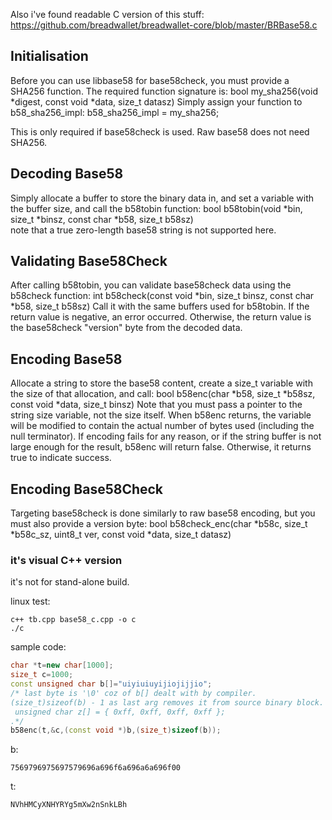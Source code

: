 

Also i've found readable C version of this stuff:
https://github.com/breadwallet/breadwallet-core/blob/master/BRBase58.c


Initialisation
--------------

Before you can use libbase58 for base58check, you must provide a SHA256
function. The required function signature is:
	bool my_sha256(void *digest, const void *data, size_t datasz)
Simply assign your function to b58_sha256_impl:
	b58_sha256_impl = my_sha256;

This is only required if base58check is used. Raw base58 does not need SHA256.


Decoding Base58
---------------

Simply allocate a buffer to store the binary data in, and set a variable with
the buffer size, and call the b58tobin function:
	bool b58tobin(void *bin, size_t *binsz, const char *b58, size_t b58sz)  
note that a true zero-length base58 string is not supported here.


Validating Base58Check
----------------------

After calling b58tobin, you can validate base58check data using the b58check
function:
	int b58check(const void *bin, size_t binsz, const char *b58, size_t b58sz)
Call it with the same buffers used for b58tobin. If the return value is
negative, an error occurred. Otherwise, the return value is the base58check
"version" byte from the decoded data.


Encoding Base58
---------------

Allocate a string to store the base58 content, create a size_t variable with the
size of that allocation, and call:
	bool b58enc(char *b58, size_t *b58sz, const void *data, size_t binsz)
Note that you must pass a pointer to the string size variable, not the size
itself. When b58enc returns, the variable will be modified to contain the actual
number of bytes used (including the null terminator). If encoding fails for any
reason, or if the string buffer is not large enough for the result, b58enc will
return false. Otherwise, it returns true to indicate success.


Encoding Base58Check
--------------------

Targeting base58check is done similarly to raw base58 encoding, but you must
also provide a version byte:
	bool b58check_enc(char *b58c, size_t *b58c_sz, uint8_t ver,
	                  const void *data, size_t datasz)


### it's visual C++ version
it's not for stand-alone build.
 
linux test:
```
c++ tb.cpp base58_c.cpp -o c
./c
```
sample code:
```c++
char *t=new char[1000];
size_t c=1000;
const unsigned char b[]="uiyiuiuyijiojijjio";  
/* last byte is '\0' coz of b[] dealt with by compiler. 
(size_t)sizeof(b) - 1 as last arg removes it from source binary block. If string related stuff is not used with b there is no '\0' .I mean
 unsigned char z[] = { 0xff, 0xff, 0xff, 0xff };  
.*/   
b58enc(t,&c,(const void *)b,(size_t)sizeof(b));
```
b: 
```
7569796975697579696a696f6a696a6a696f00
```
t:
```
NVhHMCyXNHYRYg5mXw2nSnkLBh
```
